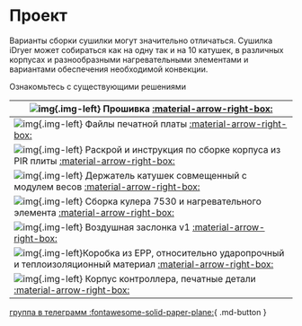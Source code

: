 # Проект

Варианты сборки сушилки могут значительно отличаться. Сушилка iDryer может собираться как на одну так и на 10 катушек, в различных корпусах и разнообразными нагревательными элементами и вариантами обеспечения необходимой конвекции.

Ознакомьтесь с существующими решениями  

| ![img](https://raw.githubusercontent.com/pavluchenkor/iDryerProject/main/img/logoWeb1.png){.img-left} Прошивка [:material-arrow-right-box:](/iDryerV2/Firmware/iDryerController/)                                                                                                                                                   |
| ----------------------------------------------------------------------------------------------------------------------------------------------------------------------------------------------------------------------------------------------------------------------------------------------------------------------------------- |
| ![img](https://raw.githubusercontent.com/pavluchenkor/iDryerProject/main/iDryer%20v2/Hardware/PCB/img/photo_2023-09-15_15-45-55-web.jpeg){.img-left} Файлы печатной платы  [:material-arrow-right-box:](/iDryerV2/Hardware/iDryerProject/iDryer%20v2/Hardware/PCB/)                                                                 |
| ![img](https://raw.githubusercontent.com/pavluchenkor/iDryerProject/main/iDryer%20v2/Hardware/PIR%20Box/img/box6.jpg){.img-left} Раскрой и инструкция по сборке корпуса из PIR плиты [:material-arrow-right-box:](/iDryerV2/Hardware/iDryerProject/iDryer%20v2/Hardware/PIR%20Box/)                                                 |
| ![img](https://raw.githubusercontent.com/pavluchenkor/iDryerProject/main/iDryer%20v2/Hardware/Scale%20module/img/IMG_8882-web.jpeg){.img-left} Держатель катушек совмещенный с модулем весов [:material-arrow-right-box:](/iDryerV2/Hardware/iDryerProject/iDryer%20v2/Hardware/Scale%20module/)                                    |
| ![img](https://raw.githubusercontent.com/pavluchenkor/iDryerProject/main/iDryer%20v2/Hardware/Heater/7530-7525/img/photo_2023-09-15_15-37-05.jpg){.img-left} Сборка кулера 7530 и нагревательного элемента [:material-arrow-right-box:](/iDryerV2/Hardware/iDryerProject/iDryer%20v2/Hardware/Heater/7530-7525/)                    |
| ![img](https://raw.githubusercontent.com/pavluchenkor/iDryerProject/main/iDryer%20v2/Hardware/air%20damper/img/camphoto_959030623-web.jpeg){.img-left} Воздушная заслонка v1 [:material-arrow-right-box:](/iDryerV2/Hardware/iDryerProject/iDryer%20v2/Hardware/air%20damper/)                                                      |
| ![img](https://raw.githubusercontent.com/pavluchenkor/iDryerProject/main/iDryer%20v2/Hardware/alternative%20case/img/alternativeCase1.png){.img-left}Коробка из EPP, относительно ударопрочный и теплоизоляционный материал [:material-arrow-right-box:](/iDryerV2/Hardware/iDryerProject/iDryer%20v2/Hardware/alternative%20case/) |
| ![img](https://raw.githubusercontent.com/pavluchenkor/iDryerProject/main/iDryer%20v2/Hardware/PCB%20Case/img/Assembly_ebox.jpg){.img-left} Корпус контроллера, печатные детали [:material-arrow-right-box:](/iDryerV2/Hardware/iDryerProject/iDryer%20v2/Hardware/PCB%20Case/)                                                      |

[группа в телеграмм :fontawesome-solid-paper-plane:](https://t.me/iDryer){ .md-button }
